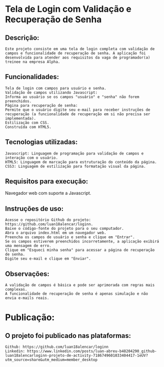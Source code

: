 # Tela de Login com Validação e Recuperação de Senha
## Descrição:

    Este projeto consiste em uma tela de login completa com validação de campos e funcionalidade de recuperação de senha. A aplicação foi desenvolvida para atender aos requisitos da vaga de programador(a) treinee na empresa Alpha.

## Funcionalidades:

    Tela de login com campos para usuário e senha.
    Validação de campos utilizando Javascript:
    Informa ao usuário se os campos "usuário" e "senha" não forem preenchidos.
    Página para recuperação de senha:
    Permite que o usuário digite seu e-mail para receber instruções de recuperação (a funcionalidade de recuperação em si não precisa ser implementada).
    Estilização com CSS.
    Construída com HTML5.
## Tecnologias utilizadas:

    Javascript: Linguagem de programação para validação de campos e interação com o usuário.
    HTML5: Linguagem de marcação para estruturação do conteúdo da página.
    CSS3: Linguagem de estilização para formatação visual da página.

## Requisitos para execução:

Navegador web com suporte a Javascript.
## Instruções de uso:

    Acesse o repositório Github do projeto: https://github.com/luan18alencar/loginn.
    Baixe o código-fonte do projeto para o seu computador.
    Abra o arquivo index.html em um navegador web.
    Preencha os campos de usuário e senha e clique em "Entrar".
    Se os campos estiverem preenchidos incorretamente, a aplicação exibirá uma mensagem de erro.
    Clique em "Esqueci minha senha" para acessar a página de recuperação de senha.
    Digite seu e-mail e clique em "Enviar".

## Observações:

    A validação de campos é básica e pode ser aprimorada com regras mais complexas.
    A funcionalidade de recuperação de senha é apenas simulação e não envia e-mails reais.

# Publicação:

## O projeto foi publicado nas plataformas:

    Github: https://github.com/luan18alencar/loginn
    Linkedin: https://www.linkedin.com/posts/luan-abreu-b48204290_github-luan18alencarloginn-projeto-de-activity-7186749601033404417-1eUV?utm_source=share&utm_medium=member_desktop
